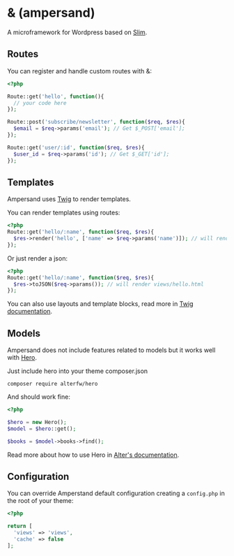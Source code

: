 & (ampersand)
=============

A microframework for Wordpress based on [Slim](http://www.slimframework.com/).

## Routes

You can register and handle custom routes with &:

```php
<?php

Route::get('hello', function(){
  // your code here
});

Route::post('subscribe/newsletter', function($req, $res){
  $email = $req->params('email'); // Get $_POST['email'];
});

Route::get('user/:id', function($req, $res){
  $user_id = $req->params('id'); // Get $_GET['id'];
});
```

## Templates

Ampersand uses [Twig](http://twig.sensiolabs.org/) to render templates.

You can render templates using routes:

```php
<?php
Route::get('hello/:name', function($req, $res){
  $res->render('hello', ['name' => $req->params('name')]); // will render views/hello.html
});
```

Or just render a json:

```php
<?php
Route::get('hello/:name', function($req, $res){
  $res->toJSON($req->params()); // will render views/hello.html
});
```


You can also use layouts and template blocks, read more in [Twig documentation](http://twig.sensiolabs.org/documentation).

## Models

Ampersand does not include features related to models but it works well with [Hero](https://github.com/alterfw/hero).

Just include hero into your theme composer.json

    composer require alterfw/hero

And should work fine:

```php
<?php

$hero = new Hero();
$model = $hero::get();

$books = $model->books->find();
```

Read more about how to use Hero in [Alter's documentation](http://alter-framework.readthedocs.org/en/latest/models.html).

## Configuration

You can override Amperstand default configuration creating a `config.php` in the root of your theme:

```php
<?php

return [
  'views' => 'views',
  'cache' => false
];
```
